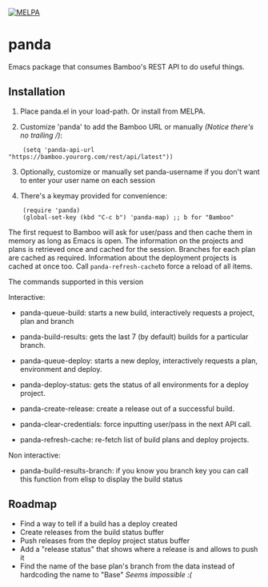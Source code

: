 [![MELPA](https://melpa.org/packages/panda-badge.svg)](https://melpa.org/#/panda)

# panda
Emacs package that consumes Bamboo's REST API to do useful things.


## Installation

1. Place panda.el in your load-path.  Or install from MELPA.
 
2. Customize 'panda' to add the Bamboo URL or manually _(Notice there's no
trailing /)_:
```elisp
    (setq 'panda-api-url "https://bamboo.yourorg.com/rest/api/latest"))          
```

3. Optionally, customize or manually set panda-username if you don't want to enter
your user name on each session

4. There's a keymay provided for convenience:
```elisp
    (require 'panda)
    (global-set-key (kbd "C-c b") 'panda-map) ;; b for "Bamboo"
```

The first request to Bamboo will ask for user/pass and then cache them in memory as
long as Emacs is open. The information on the projects and plans is retrieved once
and cached for the session. Branches for each plan are cached as required. Information
about the deployment projects is cached at once too. Call `panda-refresh-cache`to force a
reload of all items.

The commands supported in this version

Interactive:

* panda-queue-build: starts a new build, interactively requests a project,
                   plan and branch
* panda-build-results: gets the last 7 (by default) builds for a particular
                     branch.
* panda-queue-deploy: starts a new deploy, interactively requests a plan,
                    environment and deploy.
* panda-deploy-status: gets the status of all environments for a deploy
                     project.
* panda-create-release: create a release out of a successful build.

* panda-clear-credentials: force inputting user/pass in the next API call.

* panda-refresh-cache: re-fetch list of build plans and deploy projects.

Non interactive:

* panda-build-results-branch: if you know you branch key you can call this
                              function from elisp to display the build status

## Roadmap

* Find a way to tell if a build has a deploy created
* Create releases from the build status buffer
* Push releases from the deploy project status buffer
* Add a "release status" that shows where a release is and allows to push it
* Find the name of the base plan's branch from the data instead of hardcoding the name to "Base" _Seems impossible :(_
